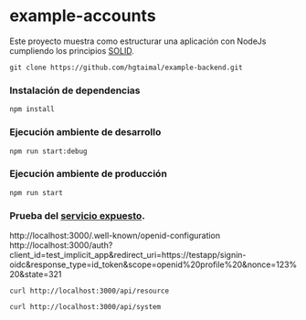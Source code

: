 # example-accounts
Este proyecto muestra como estructurar una aplicación con NodeJs cumpliendo los principios [SOLID](https://es.wikipedia.org/wiki/SOLID).

```$javascript  
git clone https://github.com/hgtaimal/example-backend.git
```

### Instalación de dependencias
```$javascript  
npm install
```
### Ejecución ambiente de desarrollo
```$javascript  
npm run start:debug
```

### Ejecución ambiente de producción
```$javascript  
npm run start
```

### Prueba del [servicio expuesto](http://localhost:3000/api/system). 
   http://localhost:3000/.well-known/openid-configuration
   http://localhost:3000/auth?client_id=test_implicit_app&redirect_uri=https://testapp/signin-oidc&response_type=id_token&scope=openid%20profile%20&nonce=123%20&state=321
   
```$javascript  
curl http://localhost:3000/api/resource
```

```$javascript  
curl http://localhost:3000/api/system
```
